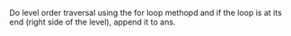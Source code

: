 Do level order traversal using the for loop methopd and if the loop is at its end (right side of the level), append it to ans.​
